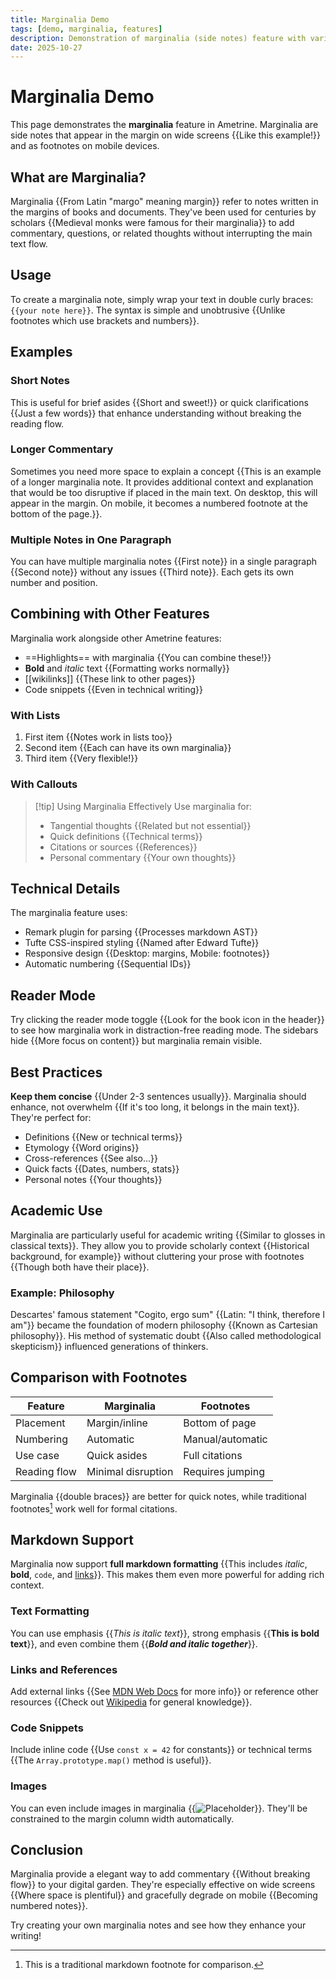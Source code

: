 ```yaml
---
title: Marginalia Demo
tags: [demo, marginalia, features]
description: Demonstration of marginalia (side notes) feature with various examples
date: 2025-10-27
---
```


# Marginalia Demo

This page demonstrates the **marginalia** feature in Ametrine. Marginalia are side notes that appear in the margin on wide screens {{Like this example!}} and as footnotes on mobile devices.

## What are Marginalia?

Marginalia {{From Latin "margo" meaning margin}} refer to notes written in the margins of books and documents. They've been used for centuries by scholars {{Medieval monks were famous for their marginalia}} to add commentary, questions, or related thoughts without interrupting the main text flow.

## Usage

To create a marginalia note, simply wrap your text in double curly braces: `{{your note here}}`. The syntax is simple and unobtrusive {{Unlike footnotes which use brackets and numbers}}.

## Examples

### Short Notes

This is useful for brief asides {{Short and sweet!}} or quick clarifications {{Just a few words}} that enhance understanding without breaking the reading flow.

### Longer Commentary

Sometimes you need more space to explain a concept {{This is an example of a longer marginalia note. It provides additional context and explanation that would be too disruptive if placed in the main text. On desktop, this will appear in the margin. On mobile, it becomes a numbered footnote at the bottom of the page.}}.

### Multiple Notes in One Paragraph

You can have multiple marginalia notes {{First note}} in a single paragraph {{Second note}} without any issues {{Third note}}. Each gets its own number and position.

## Combining with Other Features

Marginalia work alongside other Ametrine features:

- ==Highlights== with marginalia {{You can combine these!}}
- **Bold** and _italic_ text {{Formatting works normally}}
- [[wikilinks]] {{These link to other pages}}
- Code snippets {{Even in technical writing}}

### With Lists

1. First item {{Notes work in lists too}}
2. Second item {{Each can have its own marginalia}}
3. Third item {{Very flexible!}}

### With Callouts

> [!tip] Using Marginalia Effectively
> Use marginalia for:
>
> - Tangential thoughts {{Related but not essential}}
> - Quick definitions {{Technical terms}}
> - Citations or sources {{References}}
> - Personal commentary {{Your own thoughts}}

## Technical Details

The marginalia feature uses:

- Remark plugin for parsing {{Processes markdown AST}}
- Tufte CSS-inspired styling {{Named after Edward Tufte}}
- Responsive design {{Desktop: margins, Mobile: footnotes}}
- Automatic numbering {{Sequential IDs}}

## Reader Mode

Try clicking the reader mode toggle {{Look for the book icon in the header}} to see how marginalia work in distraction-free reading mode. The sidebars hide {{More focus on content}} but marginalia remain visible.

## Best Practices

**Keep them concise** {{Under 2-3 sentences usually}}. Marginalia should enhance, not overwhelm {{If it's too long, it belongs in the main text}}. They're perfect for:

- Definitions {{New or technical terms}}
- Etymology {{Word origins}}
- Cross-references {{See also...}}
- Quick facts {{Dates, numbers, stats}}
- Personal notes {{Your thoughts}}

## Academic Use

Marginalia are particularly useful for academic writing {{Similar to glosses in classical texts}}. They allow you to provide scholarly context {{Historical background, for example}} without cluttering your prose with footnotes {{Though both have their place}}.

### Example: Philosophy

Descartes' famous statement "Cogito, ergo sum" {{Latin: "I think, therefore I am"}} became the foundation of modern philosophy {{Known as Cartesian philosophy}}. His method of systematic doubt {{Also called methodological skepticism}} influenced generations of thinkers.

## Comparison with Footnotes

| Feature      | Marginalia         | Footnotes        |
| ------------ | ------------------ | ---------------- |
| Placement    | Margin/inline      | Bottom of page   |
| Numbering    | Automatic          | Manual/automatic |
| Use case     | Quick asides       | Full citations   |
| Reading flow | Minimal disruption | Requires jumping |

Marginalia {{double braces}} are better for quick notes, while traditional footnotes[^1] work well for formal citations.

[^1]: This is a traditional markdown footnote for comparison.

## Markdown Support

Marginalia now support **full markdown formatting** {{This includes _italic_, **bold**, `code`, and [links](https://en.wikipedia.org/wiki/Markdown)}}. This makes them even more powerful for adding rich context.

### Text Formatting

You can use emphasis {{_This is italic text_}}, strong emphasis {{**This is bold text**}}, and even combine them {{_**Bold and italic together**_}}.

### Links and References

Add external links {{See [MDN Web Docs](https://developer.mozilla.org) for more info}} or reference other resources {{Check out [Wikipedia](https://en.wikipedia.org) for general knowledge}}.

### Code Snippets

Include inline code {{Use `const x = 42` for constants}} or technical terms {{The `Array.prototype.map()` method is useful}}.

### Images

You can even include images in marginalia {{![Placeholder](https://picsum.photos/200/150)}}. They'll be constrained to the margin column width automatically.

## Conclusion

Marginalia provide a elegant way to add commentary {{Without breaking flow}} to your digital garden. They're especially effective on wide screens {{Where space is plentiful}} and gracefully degrade on mobile {{Becoming numbered notes}}.

Try creating your own marginalia notes and see how they enhance your writing!
